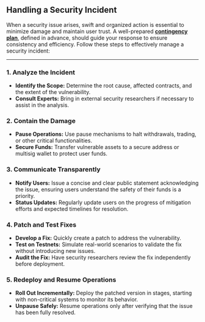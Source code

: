 ## Handling a Security Incident  

When a security issue arises, swift and organized action is essential to minimize damage and maintain user trust. A well-prepared [**contingency plan**](./establish-contingency-plan.md), defined in advance, should guide your response to ensure consistency and efficiency. Follow these steps to effectively manage a security incident:


---

### 1. Analyze the Incident  
- **Identify the Scope:** Determine the root cause, affected contracts, and the extent of the vulnerability.  
- **Consult Experts:** Bring in external security researchers if necessary to assist in the analysis.  

### 2. Contain the Damage  
- **Pause Operations:** Use pause mechanisms to halt withdrawals, trading, or other critical functionalities.  
- **Secure Funds:** Transfer vulnerable assets to a secure address or multisig wallet to protect user funds.  

### 3. Communicate Transparently  
- **Notify Users:** Issue a concise and clear public statement acknowledging the issue, ensuring users understand the safety of their funds is a priority.  
- **Status Updates:** Regularly update users on the progress of mitigation efforts and expected timelines for resolution.  

### 4. Patch and Test Fixes  
- **Develop a Fix:** Quickly create a patch to address the vulnerability.  
- **Test on Testnets:** Simulate real-world scenarios to validate the fix without introducing new issues.  
- **Audit the Fix:** Have security researchers review the fix independently before deployment.  

### 5. Redeploy and Resume Operations  
- **Roll Out Incrementally:** Deploy the patched version in stages, starting with non-critical systems to monitor its behavior.  
- **Unpause Safely:** Resume operations only after verifying that the issue has been fully resolved.